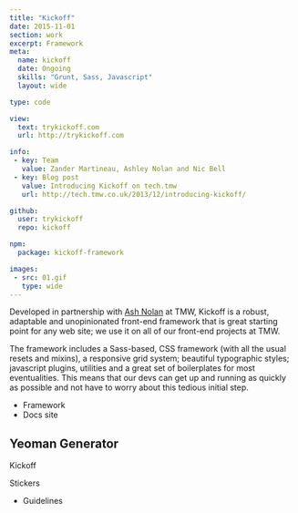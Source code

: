 ```yaml
---
title: "Kickoff"
date: 2015-11-01
section: work
excerpt: Framework
meta:
  name: kickoff
  date: Ongoing
  skills: "Grunt, Sass, Javascript"
  layout: wide

type: code

view:
  text: trykickoff.com
  url: http://trykickoff.com

info:
 - key: Team
   value: Zander Martineau, Ashley Nolan and Nic Bell
 - key: Blog post
   value: Introducing Kickoff on tech.tmw
   url: http://tech.tmw.co.uk/2013/12/introducing-kickoff/

github:
  user: trykickoff
  repo: kickoff

npm:
  package: kickoff-framework

images:
 - src: 01.gif
   type: wide
---
```

Developed in partnership with [Ash Nolan](http://ashleynolan.co.uk/) at TMW, Kickoff is a robust, adaptable and unopinionated front-end framework that is great starting point for any web site; we use it on all of our front-end projects at TMW.

The framework includes a Sass-based, CSS framework (with all the usual resets and mixins), a responsive grid system; beautiful typographic styles; javascript plugins, utilities and a great set of boilerplates for most eventualities. This means that our devs can get up and running as quickly as possible and not have to worry about this tedious initial step.

- Framework
- Docs site
## Yeoman Generator
Kickoff

Stickers

- Guidelines
